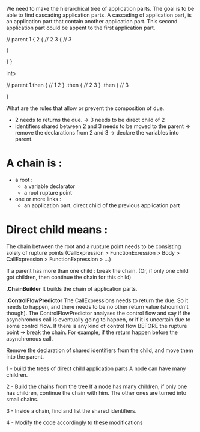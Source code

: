 We need to make the hierarchical tree of application parts.
The goal is to be able to find cascading application parts.
A cascading of application part, is an application part that contain another application part.
This second application part could be appent to the first application part.

// parent
1 {
  2 { // 2 
    3 { // 3

    }
  }
}

into 

// parent
1.then { // 1
  2
}
.then { // 2
  3
}
.then { // 3
  
}


What are the rules that allow or prevent the composition of due.
- 2 needs to returns the due.
  -> 3 needs to be direct child of 2 
- identifiers shared between 2 and 3 needs to be moved to the parent
  -> remove the declarations from 2 and 3
  -> declare the variables into parent.


# A chain is :
- a root :
  - a variable declarator
  - a root rupture point
- one or more links :
  - an application part, direct child of the previous application part

# Direct child means :
The chain between the root and a rupture point needs to be consisting solely of rupture points
(CallExpression > FunctionExression > Body > CallExpression > FunctionExpression > ...)

If a parent has more than one child : break the chain.
(Or, if only one child got children, then continue the chain for this child)

**.ChainBuilder**
It builds the chain of application parts.

**.ControlFlowPredictor**
The CallExpressions needs to return the due.
So it needs to happen, and there needs to be no other return value (shounldn't though).
The ControlFlowPredictor analyses the control flow and say if the asynchronous call is eventually going to happen, or if it is uncertain due to some control flow.
If there is any kind of control flow BEFORE the rupture point -> break the chain.
For example, if the return happen before the asynchronous call.


Remove the declaration of shared identifiers from the child, and move them into the parent.





1 - build the trees of direct child application parts
    A node can have many children.

2 - Build the chains from the tree
    If a node has many children, if only one has children, continue the chain with him.
    The other ones are turned into small chains.

3 - Inside a chain, find and list the shared identifiers.

4 - Modify the code accordingly to these modifications